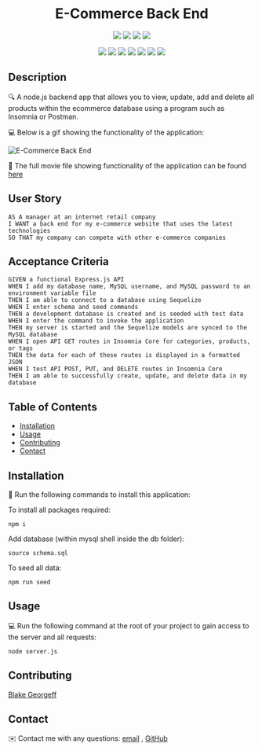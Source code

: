 
<h1 align="center">E-Commerce Back End</h1>
   
  
<p align="center">
    <img src="https://img.shields.io/github/repo-size/BlakeGeo/E-Commerce-BackEnd" />
    <img src="https://img.shields.io/github/languages/top/BlakeGeo/E-Commerce-BackEnd"  />
    <img src="https://img.shields.io/github/issues/BlakeGeo/E-Commerce-BackEnd" />
    <img src="https://img.shields.io/github/last-commit/BlakeGeo/E-Commerce-BackEnd" >
</p>
  
<p align="center">
    <img src="https://img.shields.io/badge/Javascript-yellow" />
    <img src="https://img.shields.io/badge/VisualStudioCode-blue"  />
    <img src="https://img.shields.io/badge/-Node.js-green" />
    <img src="https://img.shields.io/badge/-Express-red" >
    <img src="https://img.shields.io/badge/-Screencastify-lightgrey" />
    <img src="https://img.shields.io/badge/-MySQL-orange" />
    <img src="https://img.shields.io/badge/-Sequelize-brightgreen" />

</p>
   
## Description
  
🔍 A node.js backend app that allows you to view, update, add and delete all products within the ecommerce database using a program such as Insomnia or Postman.
  
💻 Below is a gif showing the functionality of the application:
  
![E-Commerce Back End](assets/E-Commerce-BackEnd.gif)
  
🎥 The full movie file showing functionality of the application can be found [here](https://drive.google.com/file/d/1SuVSUW7iq2b6QOOWENxNhY681nqfS5YC/view)
  
## User Story
  
```
AS A manager at an internet retail company
I WANT a back end for my e-commerce website that uses the latest technologies
SO THAT my company can compete with other e-commerce companies
```
  
## Acceptance Criteria
  
``` 
GIVEN a functional Express.js API
WHEN I add my database name, MySQL username, and MySQL password to an environment variable file
THEN I am able to connect to a database using Sequelize
WHEN I enter schema and seed commands
THEN a development database is created and is seeded with test data
WHEN I enter the command to invoke the application
THEN my server is started and the Sequelize models are synced to the MySQL database
WHEN I open API GET routes in Insomnia Core for categories, products, or tags
THEN the data for each of these routes is displayed in a formatted JSON
WHEN I test API POST, PUT, and DELETE routes in Insomnia Core
THEN I am able to successfully create, update, and delete data in my database 
```
  
## Table of Contents
- [Installation](#installation)
- [Usage](#usage)
- [Contributing](#contributing)
- [Contact](#contact)

## Installation
💾 Run the following commands to install this application:

To install all packages required:

`npm i`

Add database (within mysql shell inside the db folder):

`source schema.sql`

To seed all data:

`npm run seed`
  
## Usage
💻 Run the following command at the root of your project to gain access to the server and all requests:

`node server.js`

## Contributing
[Blake Georgeff](https://github.com/BlakeGeo)

## Contact
✉️ Contact me with any questions: [email](mailto:georgeffb@hotmail.com) , [GitHub](https://github.com/BlakeGeo)<br />

    